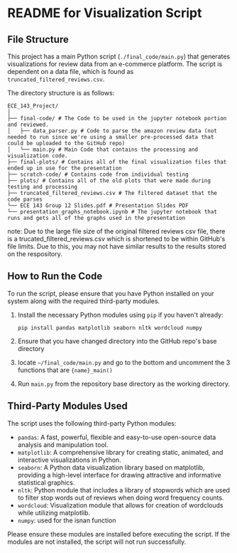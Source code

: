 # README for Visualization Script

## File Structure

This project has a main Python script (`./final_code/main.py`) that generates visualizations for review data from an e-commerce platform. The script is dependent on a data file, which is found as `truncated_filtered_reviews.csv`.

The directory structure is as follows:
```
ECE_143_Project/
│
├── final-code/ # The Code to be used in the jupyter notebook portion and reviewed.
│   ├── data_parser.py # Code to parse the amazon review data (not needed to run since we're using a smaller pre-processed data that could be uploaded to the GitHub repo)
│   └── main.py # Main Code that contains the processing and visualization code.
├── final-plots/ # Contains all of the final visualization files that ended up in use for the presentation
├── scratch-code/ # Contains code from individual testing
├── plots/ # Contains all of the old plots that were made during testing and processing
├── truncated_filtered_reviews.csv # The filtered dataset that the code parses
└── ECE 143 Group 12 Slides.pdf # Presentation Slides PDF
└── presentation_graphs_notebook.ipynb # The jupyter notebook that runs and gets all of the graphs used in the presentation
```
note: Due to the large file size of the original filtered reviews csv file, there is a trucated_filtered_reviews.csv which is shortened to be within GitHub's file limits. Due to this, you may not have similar results to the results stored on the respository. 

## How to Run the Code

To run the script, please ensure that you have Python installed on your system along with the required third-party modules.

1. Install the necessary Python modules using `pip` if you haven't already:
   ```
   pip install pandas matplotlib seaborn nltk wordcloud numpy
   ```
   
2. Ensure that you have changed directory into the GitHub repo's base directory

3. locate `~/final_code/main.py` and go to the bottom and uncomment the 3 functions that are `{name}_main()`

4. Run `main.py` from the repository base directory as the working directory. 

## Third-Party Modules Used

The script uses the following third-party Python modules:

- `pandas`: A fast, powerful, flexible and easy-to-use open-source data analysis and manipulation tool.
- `matplotlib`: A comprehensive library for creating static, animated, and interactive visualizations in Python.
- `seaborn`: A Python data visualization library based on matplotlib, providing a high-level interface for drawing attractive and informative statistical graphics.
- `nltk`: Python module that includes a library of stopwords which are used to filter stop words out of reviews when doing word frequency counts.
- `wordcloud`: Visualization module that allows for creation of wordclouds while utilizing matplotlib.
- `numpy`: used for the isnan function

Please ensure these modules are installed before executing the script. If the modules are not installed, the script will not run successfully.
